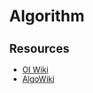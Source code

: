# Algorithm

## Resources

- [OI Wiki](https://oi-wiki.org/)
- [AlgoWiki](https://ojeveryday.github.io/AlgoWiki/#/README)
